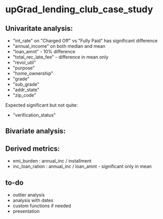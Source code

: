 # upGrad_lending_club_case_study


## Univaritate analysis:
- "int_rate" on "Charged Off" vs "Fully Paid" has significant difference
- "annual_income" on both median and mean
- "loan_amnt" - 10% difference
- "total_rec_late_fee" - difference in mean only
- "revol_util"
- "purpose"
- "home_ownership"
- "grade"
- "sub_grade"
- "addr_state"
- "zip_code"

Expected significant but not quite:
- "verification_status"

## Bivariate analysis:


## Derived metrics:
- emi_burden : annual_inc / installment
- inc_loan_ration : annual_inc / loan_amnt - significant only in mean

## to-do
- outlier analysis
- analysis with dates
- custom functions if needed
- presentation
